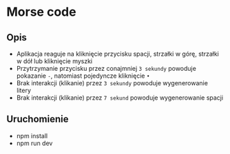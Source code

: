 # Morse code

## Opis

-   Aplikacja reaguje na kliknięcie przycisku spacji, strzałki w górę, strzałki w dół lub kliknięcie myszki
-   Przytrzymanie przycisku przez conajmniej `3 sekundy` powoduje pokazanie `-`, natomiast pojedyncze kliknięcie `•`
-   Brak interakcji (klikanie) przez `3 sekundy` powoduje wygenerowanie litery
-   Brak interakcji (klikanie) przez `7 sekund` powoduje wygenerowanie spacji

## Uruchomienie

-   npm install
-   npm run dev

